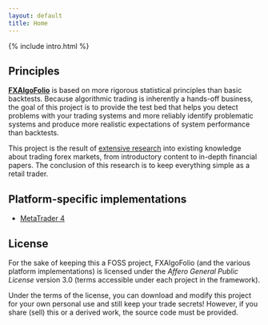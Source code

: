 ```yaml
---
layout: default
title: Home
---
```


{% include intro.html %}


<article class="page container">
  <h2>Principles</h2>
  <p><strong><a href="{{ '/framework' | prepend: site.baseurl }}">FXAlgoFolio</a></strong> is based on more rigorous statistical principles</a> than basic backtests. Because algorithmic trading is inherently a hands-off business, the goal of this project is to provide the test bed that helps you detect problems with your trading systems and more reliably identify problematic systems and produce more realistic expectations of system performance than backtests.</p>
  <p>This project is the result of <a href="{{ '/resources' | prepend: site.baseurl }}">extensive research</a> into existing knowledge about trading forex markets, from introductory content to in-depth financial papers. The conclusion of this research is to keep everything simple as a retail trader.</p>

  <h2 id="platform">Platform-specific implementations</h2>
  <ul>
    <li><a href="{{ '/metatrader4' | prepend: site.baseurl }}">MetaTrader 4</a></li>
  </ul>

  <h2>License</h2>
  <p>For the sake of keeping this a FOSS project, FXAlgoFolio (and the various platform implementations) is licensed under the <em>Affero General Public License</em> version 3.0 (terms accessible under each project in the framework).</p>
  <p>Under the terms of the license, you can download and modify this project for your own personal use and still keep your trade secrets! However, if you share (sell) this or a derived work, the source code must be provided.</p>
</article>

